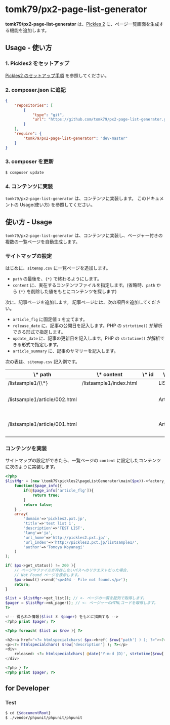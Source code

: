 tomk79/px2-page-list-generator
========

__tomk79/px2-page-list-generator__ は、[Pickles 2](http://pickles2.pxt.jp/) に、ページ一覧画面を生成する機能を追加します。


## Usage - 使い方

### 1. Pickles2 をセットアップ

[Pickles2 のセットアップ手順](http://pickles2.pxt.jp/overview/setup/) を参照してください。

### 2. composer.json に追記

```json
{
    "repositories": [
        {
            "type": "git",
            "url": "https://github.com/tomk79/px2-page-list-generator.git"
        }
    ],
    "require": {
        "tomk79/px2-page-list-generator": "dev-master"
    }
}
```

### 3. composer を更新

```bash
$ composer update
```

### 4. コンテンツに実装

`tomk79/px2-page-list-generator` は、コンテンツに実装します。 このドキュメントの Usage(使い方) を参照してください。



## 使い方 - Usage

`tomk79/px2-page-list-generator` は、コンテンツに実装し、ページャー付きの複数の一覧ページを自動生成します。

### サイトマップの設定

はじめに、`sitemap.csv` に一覧ページを追加します。

- `path` の最後を、`{*}` で終わるようにします。
- `content` に、実在するコンテンツファイルを指定します。(省略時、`path` から `{*}` を削除した値をもとにコンテンツを探します)

次に、記事ページを追加します。 記事ページには、次の項目を追加してください。

- `article_flg` に固定値 `1` を立てます。
- `release_date` に、記事の公開日を記入します。PHP の `strtotime()` が解析できる形式で指定します。
- `update_date` に、記事の更新日を記入します。PHP の `strtotime()` が解析できる形式で指定します。
- `article_summary` に、記事のサマリーを記入します。

次の表は、`sitemap.csv` 記入例です。

<table>
    <thead>
        <tr>
            <th style="white-space:nowrap;">\* path</th>
            <th style="white-space:nowrap;">\* content</th>
            <th style="white-space:nowrap;">\* id</th>
            <th style="white-space:nowrap;">\* title</th>
            <th style="white-space:nowrap;">\* logical_path</th>
            <th style="white-space:nowrap;">\* article_flg</th>
            <th style="white-space:nowrap;">\* list_flg</th>
            <th style="white-space:nowrap;">\* release_date</th>
            <th style="white-space:nowrap;">\* update_date</th>
            <th style="white-space:nowrap;">\* article_summary</th>
        </tr>
    </thead>
    <tbody>
        <tr>
            <td style="white-space:nowrap;">/listsample1/{\*}</td>
            <td style="white-space:nowrap;">/listsample1/index.html</td>
            <td></td>
            <td style="white-space:nowrap;">LIST PAGE</td>
            <td style="white-space:nowrap;"></td>
            <td></td>
            <td>1</td>
            <td></td>
            <td></td>
            <td></td>
        </tr>
        <tr>
            <td style="white-space:nowrap;">/listsample1/article/002.html</td>
            <td style="white-space:nowrap;"></td>
            <td></td>
            <td style="white-space:nowrap;">Article 2</td>
            <td style="white-space:nowrap;">listsample1/{\*}</td>
            <td>1</td>
            <td></td>
            <td>2015-09-09</td>
            <td>2015-09-09</td>
            <td>サマリー表示用のテキストを記入します。</td>
        </tr>
        <tr>
            <td style="white-space:nowrap;">/listsample1/article/001.html</td>
            <td style="white-space:nowrap;"></td>
            <td></td>
            <td style="white-space:nowrap;">Article 1</td>
            <td style="white-space:nowrap;">listsample1/{\*}</td>
            <td>1</td>
            <td></td>
            <td>2015-08-28</td>
            <td>2015-08-28</td>
            <td>サマリー表示用のテキストを記入します。</td>
        </tr>
    </tbody>
</table>


### コンテンツを実装

サイトマップの設定ができたら、一覧ページの `content` に設定したコンテンツに次のように実装します。

```php
<?php
$listMgr = (new \tomk79\pickles2\pageListGenerator\main($px))->factory_listMgr(
	function($page_info){
		if(@$page_info['article_flg']){
			return true;
		}
		return false;
	} ,
	array(
		'domain'=>'pickles2.pxt.jp',
		'title'=>'test list 1',
		'description'=>'TEST LIST',
		'lang'=>'ja',
		'url_home'=>'http://pickles2.pxt.jp/',
		'url_index'=>'http://pickles2.pxt.jp/listsample1/',
		'author'=>'Tomoya Koyanagi'
	)
);

if( $px->get_status() != 200 ){
	// ページやファイルが存在しないパスへのリクエストだった場合、
	// Not Found ページを表示します。
	$px->bowl()->send('<p>404 - File not found.</p>');
	return;
}

$list = $listMgr->get_list(); // <- ページの一覧を配列で取得します。
$pager = $listMgr->mk_pager(); // <- ページャーのHTMLコードを取得します。
?>

<!-- 得られた情報($list と $pager) をもとに描画する -->
<?php print $pager; ?>

<?php foreach( $list as $row ){ ?>

<h2><a href="<?= htmlspecialchars( $px->href( $row['path'] ) ); ?>"><?= htmlspecialchars( $row['title'] ); ?></a></h2>
<p><?= htmlspecialchars( $row['description'] ); ?></p>
<div>
	released: <?= htmlspecialchars( @date('Y-m-d (D)', strtotime($row['release_date'])) ); ?>
</div>

<?php } ?>
<?php print $pager; ?>

```

## for Developer

### Test

```bash
$ cd {$documentRoot}
$ ./vendor/phpunit/phpunit/phpunit
```
